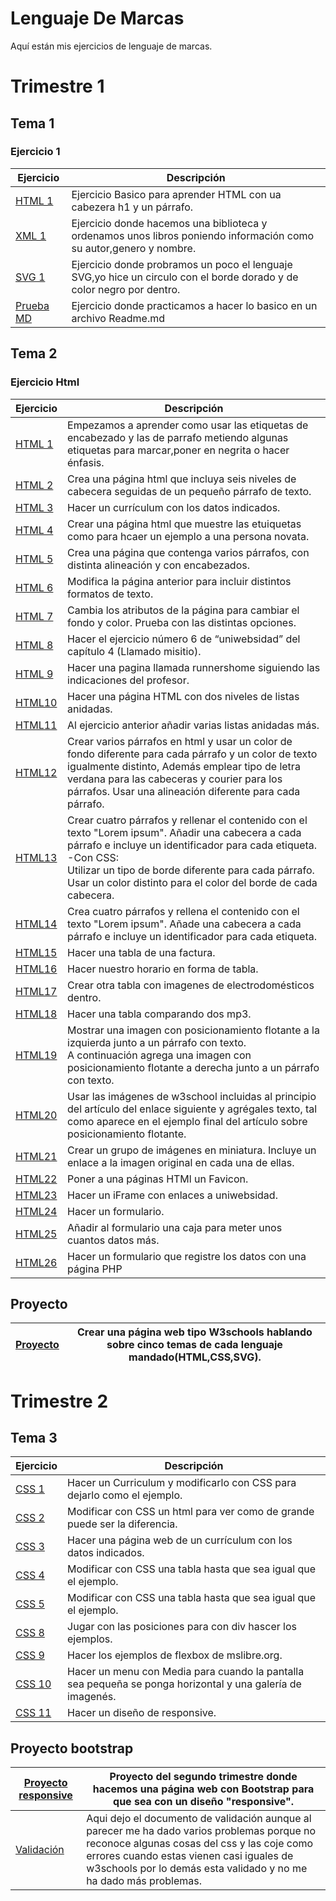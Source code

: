 # Lenguaje De Marcas
Aquí están mis ejercicios de lenguaje de marcas. 

# Trimestre 1

## Tema 1

### Ejercicio 1

**Ejercicio**|**Descripción**
---------|-----------
[HTML 1](/Trimestre-1/Tema-1/Ejercicio-1/html-1.html)|Ejercicio Basico para aprender HTML con ua cabezera h1 y un párrafo.
[XML 1](/Trimestre-1/Tema-1/Ejercicio-1/XML-1.xml)|Ejercicio donde hacemos una biblioteca y ordenamos unos libros poniendo información como su autor,genero y nombre.
[SVG 1](/Trimestre-1/Tema-1/Ejercicio-1/SVG-1.html)|Ejercicio donde probramos un poco el lenguaje SVG,yo hice un circulo con el borde dorado y de color negro por dentro.
[Prueba MD](https://github.com/AlvaroAMGX/Prueba/tree/main)|Ejercicio donde practicamos a hacer lo basico en un archivo Readme.md

## Tema 2

### Ejercicio Html

**Ejercicio**|**Descripción**
---------|------------
[HTML 1](/Trimestre-1/Tema_2/Ejercicio_Html/Html-2-1.html)|Empezamos a aprender como usar las etiquetas de encabezado y las de parrafo metiendo algunas etiquetas para marcar,poner en negrita o hacer énfasis.
[HTML 2](/Trimestre-1/Tema_2/Ejercicio_Html/Html-2-2.html)|Crea una página html que incluya seis niveles de cabecera seguidas de un pequeño párrafo de texto.
[HTML 3](/Trimestre-1/Tema_2/Ejercicio_Html/Html-2-3.html)|Hacer un currículum con los datos indicados.
[HTML 4](/Trimestre-1/Tema_2/Ejercicio_Html/Html-2-4.html)|Crear una página html que muestre las etuiquetas como para hcaer un ejemplo a una persona novata.
[HTML 5](/Trimestre-1/Tema_2/Ejercicio_Html/Html-2-5.html)|Crea una página que contenga varios párrafos, con distinta alineación y con encabezados.
[HTML 6](/Trimestre-1/Tema_2/Ejercicio_Html/Html-2-6.html)|Modifica la página anterior para incluir distintos formatos de texto.
[HTML 7](/Trimestre-1/Tema_2/Ejercicio_Html/Html-2-7.html)|Cambia los atributos de la página para cambiar el fondo y color. Prueba con las distintas opciones. 
[HTML 8](/Trimestre-1/Tema_2/Ejercicio_Html/Misitio/)|Hacer el ejercicio número 6 de “uniwebsidad” del capítulo 4 (Llamado misitio).
[HTML 9](/Trimestre-1/Tema_2/Ejercicio_Html/Ejercicio_9/)|Hacer una pagina llamada runnershome siguiendo las indicaciones del profesor.
[HTML10](/Trimestre-1/Tema_2/Ejercicio_Html/Html-2-10.html)|Hacer una página HTML con dos niveles de listas anidadas.
[HTML11](/Trimestre-1/Tema_2/Ejercicio_Html/Html-2-11.html)|Al ejercicio anterior añadir varias listas anidadas más.
[HTML12](/Trimestre-1/Tema_2/Ejercicio_Html/Html-2-12.html)|Crear varios párrafos en html y usar un color de fondo diferente para cada párrafo y un color de texto igualmente distinto, Además emplear tipo de letra verdana para las cabeceras y courier para los párrafos. Usar una alineación diferente para cada párrafo.
[HTML13](/Trimestre-1/Tema_2/Ejercicio_Html/Html-2-13.html)|Crear cuatro párrafos y rellenar el contenido con el texto "Lorem ipsum". Añadir una cabecera a cada párrafo e incluye un identificador para cada etiqueta.<br>-Con CSS:<br>Utilizar un tipo de borde diferente para cada párrafo.<br>Usar un color distinto para el color del borde de cada cabecera.
[HTML14](/Trimestre-1/Tema_2/Ejercicio_Html/Html-2-14.html)|Crea cuatro párrafos y rellena el contenido con el texto "Lorem ipsum". Añade una cabecera a cada párrafo e incluye un identificador para cada etiqueta.
[HTML15](/Trimestre-1/Tema_2/Ejercicio_Html/Html-2-15.html)|Hacer una tabla de una factura.
[HTML16](/Trimestre-1/Tema_2/Ejercicio_Html/Html-2-16.html)|Hacer nuestro horario en forma de tabla.
[HTML17](/Trimestre-1/Tema_2/Ejercicio_Html/Html-2-17.html)|Crear otra tabla con imagenes de electrodomésticos dentro.
[HTML18](/Trimestre-1/Tema_2/Ejercicio_Html/Html-2-18.html)|Hacer una tabla comparando dos mp3.
[HTML19](/Trimestre-1/Tema_2/Ejercicio_Html/Html-2-19.html)|Mostrar una imagen con posicionamiento flotante a la izquierda junto a un párrafo con texto.<br>A continuación agrega una imagen con posicionamiento flotante a derecha junto a un párrafo con texto.
[HTML20](/Trimestre-1/Tema_2/Ejercicio_Html/Html-2-20.html)|Usar las imágenes de w3school incluidas al principio del artículo del enlace siguiente y agrégales texto, tal como aparece en el ejemplo final del artículo sobre posicionamiento flotante.
[HTML21](/Trimestre-1/Tema_2/Ejercicio_Html/Html-2-21.html)|Crear un grupo de imágenes en miniatura. Incluye un enlace a la imagen original en cada una de ellas.
[HTML22](/Trimestre-1/Tema_2/Ejercicio_Html/Html-2-22/)|Poner a una páginas HTMl un Favicon.
[HTML23](/Trimestre-1/Tema_2/Ejercicio_Html/Html-2-23.html)|Hacer un iFrame con enlaces a uniwebsidad.
[HTML24](/Trimestre-1/Tema_2/Ejercicio_Html/Html-2-24.html)|Hacer un formulario.
[HTML25](/Trimestre-1/Tema_2/Ejercicio_Html/Html-2-25.html)|Añadir al formulario una caja para meter unos cuantos datos más.
[HTML26](/Trimestre-1/Tema_2/Ejercicio_Html/Ejercicio_26/)|Hacer un formulario que registre los datos con una página PHP

## Proyecto

[Proyecto](https://web-4-you.w3spaces.com/)|Crear una página web tipo W3schools hablando sobre cinco temas de cada lenguaje mandado(HTML,CSS,SVG).
-------------------------------------------|------------------------------------------------------------------------------------------------------

# Trimestre 2

## Tema 3

**Ejercicio**|**Descripción**
---------|------------
[CSS 1](/Trimestre_2/Ejercicio_Css/Css-2-1)|Hacer un Curriculum y modificarlo con CSS para dejarlo como el ejemplo.
[CSS 2](/Trimestre_2/Ejercicio_Css/Css-2-2)|Modificar con CSS un html para ver como de grande puede ser la diferencia.
[CSS 3](/Trimestre_2/Ejercicio_Css/Css-2-3)|Hacer una página web de un currículum con los datos indicados.
[CSS 4](/Trimestre_2/Ejercicio_Css/Css-2-4.html)|Modificar con CSS una tabla hasta que sea igual que el ejemplo.
[CSS 5](/Trimestre_2/Ejercicio_Css/Css-2-5)|Modificar con CSS una tabla hasta que sea igual que el ejemplo.
[CSS 8](/Trimestre_2/Ejercicio_Css/css-2-8)|Jugar con las posiciones para con div hascer los ejemplos.
[CSS 9](/Trimestre_2/Ejercicio_Css/Css-2-9)|Hacer los ejemplos de flexbox de mslibre.org.
[CSS 10](/Trimestre_2/Ejercicio_Css/Css-2-10)|Hacer un menu con Media para cuando la pantalla sea pequeña se ponga horizontal y una galería de imagenés.
[CSS 11](/Trimestre_2/Ejercicio_Css/Css-2-11)|Hacer un diseño de responsive.

## Proyecto bootstrap

[Proyecto responsive](https://bootstrapexample.w3spaces.com/)|Proyecto del segundo trimestre donde hacemos una página web con Bootstrap para que sea con un diseño "responsive".
---------|------------
[Validación](https://jigsaw.w3.org/css-validator/validator?uri=https%3A%2F%2Fbootstrapexample.w3spaces.com%2F&profile=css3svg&usermedium=all&warning=1&vextwarning=&lang=es#css)|Aqui dejo el documento de validación aunque al parecer me ha dado varios problemas porque no reconoce algunas cosas del css y las coje como errores cuando estas vienen casi iguales de w3schools por lo demás esta validado y no me ha dado más problemas.




